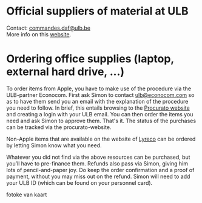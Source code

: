 # Official suppliers of material at ULB

Contact: commandes.daf@ulb.be   
More info on this [website](https://portail.ulb.be/fr/finances-achats-et-comptabilite/achats/fournisseurs-officiels-de-l-ulb?ksession=16275aab-dd0b-4ec5-a9e0-eba79f497812).

# Ordering office supplies (__laptop, external hard drive, ...__)

To order items from Apple, you have to make use of the procedure via the ULB-partner Econocom. First ask Simon to contact ulb@econocom.com so as to have them send you an email with the explanation of the procedure you need to follow. In brief, this entails browsing to the [Procurato website](https://education.procurato.store/ulb) and creating a login with your ULB email. You can then order the items you need and ask Simon to approve them. That's it. The status of the purchases can be tracked via the procurato-website.

Non-Apple items that are available on the website of [Lyreco](https://www.lyreco.com/webshop/FRBE) can be ordered by letting Simon know what you need. 

Whatever you did not find via the above resources can be purchased, but you’ll have to pre-finance them. Refunds also pass via Simon, giving him lots of pencil-and-paper joy. Do keep the order confirmation and a proof of payment, without you may miss out on the refund. Simon will need to add your ULB ID (which can be found on your personnel card). 

fotoke van kaart
